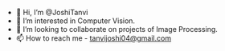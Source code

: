 - 👋 Hi, I’m @JoshiTanvi
- 👀 I’m interested in Computer Vision.
- 💞️ I’m looking to collaborate on projects of Image Processing.
- 📫 How to reach me - tanvijoshi04@gmail.com

<!---
JoshiTanvi/JoshiTanvi is a ✨ special ✨ repository because its `README.md` (this file) appears on your GitHub profile.
You can click the Preview link to take a look at your changes.
--->
